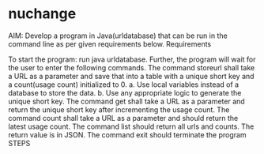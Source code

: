 # nuchange
AIM: Develop a program in Java(urldatabase) that can be run in the command line as per given requirements below. Requirements

To start the program: run java urldatabase. Further, the program will wait for the user to enter the following commands. The command storeurl shall take a URL as a parameter and save that into a table with a unique short key and a count(usage count) initialized to 0. a. Use local variables instead of a database to store the data. b. Use any appropriate logic to generate the unique short key. The command get shall take a URL as a parameter and return the unique short key after incrementing the usage count. The command count shall take a URL as a parameter and should return the latest usage count. The command list should return all urls and counts. The return value is in JSON. The command exit should terminate the program STEPS
